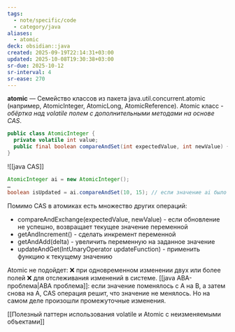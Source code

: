 ```yaml
---
tags:
  - note/specific/code
  - category/java
aliases:
  - atomic
deck: obsidian::java
created: 2025-09-19T22:14:31+03:00
updated: 2025-10-08T19:30:38+03:00
sr-due: 2025-10-12
sr-interval: 4
sr-ease: 270
---
```


**atomic**
—
Семейство классов из пакета java.util.concurrent.atomic (например, AtomicInteger, AtomicLong, AtomicReference). Atomic класс - *обёртка над volatile полем с дополнительными методами на основе CAS*.
```java
public class AtomicInteger {
  private volatile int value;
  public final boolean compareAndSet(int expectedValue, int newValue) {…}
}

```
![[java CAS]]
```java
AtomicInteger ai = new AtomicInteger();
…
boolean isUpdated = ai.compareAndSet(10, 15); // если значение ai было 10, оно заменится на 15, и метод вернёт true. Если другой поток изменил значение, и оно больше не 10, метод вернёт false

```

Помимо CAS в атомиках есть множество других операций:
- compareAndExchange(expectedValue, newValue) - если обновление не успешно, возвращает текущее значение переменной
- getAndIncrement() - сделать инкремент переменной
- getAndAdd(delta) - увеличить переменную на заданное значение
- updateAndGet(IntUnaryOperator updateFunction) - применить функцию к текущему значению

Atomic не подойдет:
❌ при одновременном изменении двух или более полей
❌ для отслеживания изменений в системе. [[java ABA-проблема|ABA проблема]]: если значение поменялось c А на В, а затем снова на А, CAS операция решит, что значение не менялось. Но на самом деле произошли промежуточные изменения.

[[Полезный паттерн использования volatile и Atomic с неизменяемыми объектами]]

